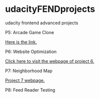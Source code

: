 # udacityFENDprojects
udacity frontend advanced projects

P5: Arcade Game Clone

[Here is the link.](https://xhlsrj.github.io/udacityFENDprojects/Arcade%20Game%20Clone_zh/index.html)

P6: Website Optimization

[Click here to visit the webpage of project 6.](https://xhlsrj.github.io/udacityFENDprojects/Website%20Optimization_zh/index.html)

P7: Neighborhood Map

[Project 7 webpage.](https://xhlsrj.github.io/udacityFENDprojects/Neighborhood%20Map/index.html)

P8: Feed Reader Testing

[](https://xhlsrj.github.io/udacityFENDprojects/Feed%20Reader%20Testing_zh/index.html)
